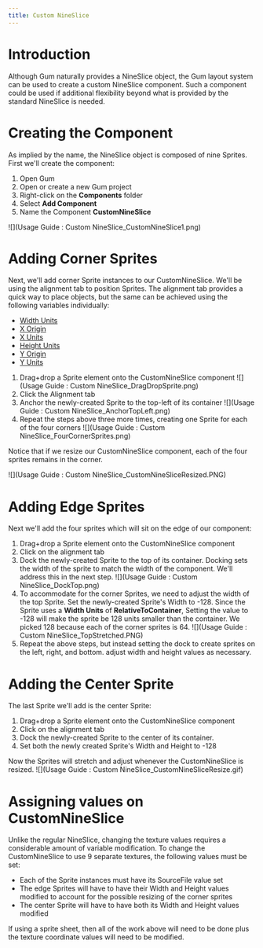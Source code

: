 ```yaml
---
title: Custom NineSlice
---
```


# Introduction

Although Gum naturally provides a NineSlice object, the Gum layout system can be used to create a custom NineSlice component. Such a component could be used if additional flexibility beyond what is provided by the standard NineSlice is needed.

# Creating the Component

As implied by the name, the NineSlice object is composed of nine Sprites. First we'll create the component:

1. Open Gum
1. Open or create a new Gum project
1. Right-click on the **Components** folder
1. Select **Add Component**
1. Name the Component **CustomNineSlice**

![](Usage Guide : Custom NineSlice_CustomNineSlice1.png)

# Adding Corner Sprites

Next, we'll add corner Sprite instances to our CustomNineSlice. We'll be using the alignment tab to position Sprites. The alignment tab provides a quick way to place objects, but the same can be achieved using the following variables individually:

* [Width Units](Width-Units)
* [X Origin](X-Origin)
* [X Units](X-Units)
* [Height Units](Height-Units)
* [Y Origin](Y-Origin)
* [Y Units](Y-Units)

1. Drag+drop a Sprite element onto the CustomNineSlice component ![](Usage Guide : Custom NineSlice_DragDropSprite.png)
1. Click the Alignment tab
1. Anchor the newly-created Sprite to the top-left of its container ![](Usage Guide : Custom NineSlice_AnchorTopLeft.png)
1. Repeat the steps above three more times, creating one Sprite for each of the four corners ![](Usage Guide : Custom NineSlice_FourCornerSprites.png)

Notice that if we resize our CustomNineSlice component, each of the four sprites remains in the corner.

![](Usage Guide : Custom NineSlice_CustomNineSliceResized.PNG)

# Adding Edge Sprites

Next we'll add the four sprites which will sit on the edge of our component:

1. Drag+drop a Sprite element onto the CustomNineSlice component
1. Click on the alignment tab
1. Dock the newly-created Sprite to the top of its container. Docking sets the width of the sprite to match the width of the component. We'll address this in the next step. ![](Usage Guide : Custom NineSlice_DockTop.png)
1. To accommodate for the corner Sprites, we need to adjust the width of the top Sprite. Set the newly-created Sprite's Width to -128. Since the Sprite uses a **Width Units** of **RelativeToContainer**, Setting the value to -128 will make the sprite be 128 units smaller than the container. We picked 128 because each of the corner sprites is 64. ![](Usage Guide : Custom NineSlice_TopStretched.PNG)
1. Repeat the above steps, but instead setting the dock to create sprites on the left, right, and bottom. adjust width and height values as necessary.

# Adding the Center Sprite

The last Sprite we'll add is the center Sprite:

1. Drag+drop a Sprite element onto the CustomNineSlice component
1. Click on the alignment tab
1. Dock the newly-created Sprite to the center of its container. 
1. Set both the newly created Sprite's Width and Height to -128

Now the Sprites will stretch and adjust whenever the CustomNineSlice is resized.
![](Usage Guide : Custom NineSlice_CustomNineSliceResize.gif)

# Assigning values on CustomNineSlice

Unlike the regular NineSlice, changing the texture values requires a considerable amount of variable modification. To change the CustomNineSlice to use 9 separate textures, the following values must be set:

* Each of the Sprite instances must have its SourceFile value set
* The edge Sprites will have to have their Width and Height values modified to account for the possible resizing of the corner sprites
* The center Sprite will have to have both its Width and Height values modified

If using a sprite sheet, then all of the work above will need to be done plus the  texture coordinate values will need to be modified.

